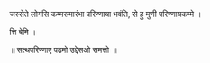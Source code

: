 जस्सेते लोगंसि कम्मसमारंभा परिण्णाया भवंति, से हु मुणी परिण्णायकम्मे । 

त्ति बेमि ।

॥ सत्थपरिण्णाए पढमो उद्देसओ समत्तो ॥
